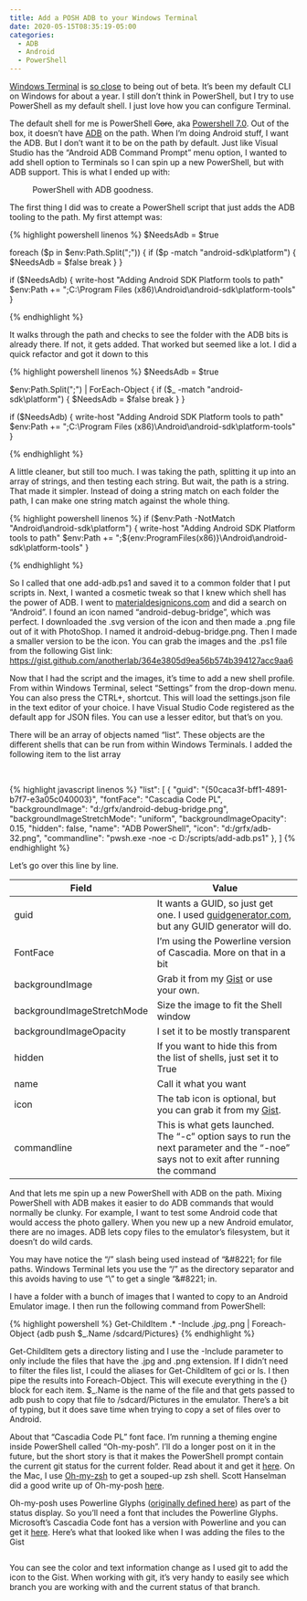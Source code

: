 ```yaml
---
title: Add a POSH ADB to your Windows Terminal
date: 2020-05-15T08:35:19-05:00
categories:
  - ADB
  - Android
  - PowerShell
---
```

[Windows Terminal](https://www.microsoft.com/en-us/p/windows-terminal-preview/9n0dx20hk701?activetab=pivot:overviewtab) is [so close](https://devblogs.microsoft.com/commandline/windows-terminal-preview-v0-11-release/) to being out of beta. It&#8217;s been my default CLI on Windows for about a year. I still don&#8217;t think in PowerShell, but I try to use PowerShell as my default shell. I just love how you can configure Terminal.

The default shell for me is PowerShell <s>Core</s>, aka [Powershell 7.0](https://devblogs.microsoft.com/powershell/announcing-powershell-7-0/). Out of the box, it doesn&#8217;t have [ADB](https://developer.android.com/studio/command-line/adb) on the path. When I&#8217;m doing Android stuff, I want the ADB. But I don&#8217;t want it to be on the path by default. Just like Visual Studio has the &#8220;Android ADB Command Prompt&#8221; menu option, I wanted to add shell option to Terminals so I can spin up a new PowerShell, but with ADB support. This is what I ended up with:

<figure>
<img src="https://i1.wp.com/photos.smugmug.com/Blog/n-zwT5d/2020/i-VkJnhDq/0/f4461e23/L/shellabd-L.png" alt=""  /> <figcaption>PowerShell with ADB goodness.</figcaption></figure> 

The first thing I did was to create a PowerShell script that just adds the ADB tooling to the path. My first attempt was:

{% highlight powershell linenos %}
$NeedsAdb = $true

foreach ($p in $env:Path.Split(";"))
{
    if ($p -match "android-sdk\\platform")
    {
        $NeedsAdb = $false
        break
    }
}

if ($NeedsAdb)
{
    write-host "Adding Android SDK Platform tools to path"
    $env:Path += ";C:\Program Files (x86)\Android\android-sdk\platform-tools"
}

{% endhighlight %}

It walks through the path and checks to see the folder with the ADB bits is already there. If not, it gets added. That worked but seemed like a lot. I did a quick refactor and got it down to this

{% highlight powershell linenos %}
$NeedsAdb = $true

$env:Path.Split(";") | ForEach-Object {
    if ($_ -match "android-sdk\\platform") {
        $NeedsAdb = $false
        break
    }
}

if ($NeedsAdb) {
    write-host "Adding Android SDK Platform tools to path"
    $env:Path += ";C:\Program Files (x86)\Android\android-sdk\platform-tools"
}

{% endhighlight %}

A little cleaner, but still too much. I was taking the path, splitting it up into an array of strings, and then testing each string. But wait, the path is a string. That made it simpler. Instead of doing a string match on each folder the path, I can make one string match against the whole thing.

{% highlight powershell linenos %}
if ($env:Path -NotMatch "Android\\android-sdk\\platform")
{
    write-host "Adding Android SDK Platform tools to path"
    $env:Path += ";${env:ProgramFiles(x86)}\Android\android-sdk\platform-tools"
}

{% endhighlight %}

So I called that one add-adb.ps1 and saved it to a common folder that I put scripts in. Next, I wanted a cosmetic tweak so that I knew which shell has the power of ADB. I went to [materialdesignicons.com](http://materialdesignicons.com/) and did a search on &#8220;Android&#8221;. I found an icon named &#8220;android-debug-bridge&#8221;, which was perfect. I downloaded the .svg version of the icon and then made a .png file out of it with PhotoShop. I named it android-debug-bridge.png. Then I made a smaller version to be the icon. You can grab the images and the .ps1 file from the following Gist link: <https://gist.github.com/anotherlab/364e3805d9ea56b574b394127acc9aa6>

Now that I had the script and the images, it&#8217;s time to add a new shell profile. From within Windows Terminal, select &#8220;Settings&#8221; from the drop-down menu. You can also press the CTRL+, shortcut. This will load the settings.json file in the text editor of your choice. I have Visual Studio Code registered as the default app for JSON files. You can use a lesser editor, but that&#8217;s on you.

There will be an array of objects named &#8220;list&#8221;. These objects are the different shells that can be run from within Windows Terminals. I added the following item to the list array

 

{% highlight javascript linenos %}
"list":
[
    {
        "guid": "{50caca3f-bff1-4891-b7f7-e3a05c040003}",
        "fontFace":  "Cascadia Code PL",
        "backgroundImage": "d:/grfx/android-debug-bridge.png",
        "backgroundImageStretchMode": "uniform",
        "backgroundImageOpacity": 0.15,
        "hidden": false,
        "name": "ADB PowerShell",
        "icon": "d:/grfx/adb-32.png",
        "commandline": "pwsh.exe -noe -c D:/scripts/add-adb.ps1"
    },
]
{% endhighlight %}

Let&#8217;s go over this line by line.

| Field | Value |
| --- | --- |
| guid | It wants a GUID, so just get one. I used [guidgenerator.com](https://www.guidgenerator.com/), but any GUID generator will do. |
| FontFace | I&#8217;m using the Powerline version of Cascadia. More on that in a bit |
| backgroundImage | Grab it from my [Gist](https://gist.github.com/anotherlab/364e3805d9ea56b574b394127acc9aa6#file-android-debug-bridge-png) or use your own.           |
| backgroundImageStretchMode <span style="background-color: rgba(30, 30, 30, 0.2); font-family: inherit; font-size: inherit; font-weight: inherit;"></span> | Size the image to fit the Shell window  |
| backgroundImageOpacity  | I set it to be mostly transparent |
| hidden | If you want to hide this from the list of shells, just set it to True | 
| name | Call it what you want |
| icon | The tab icon is optional, but you can grab it from my [Gist](https://gist.github.com/anotherlab/364e3805d9ea56b574b394127acc9aa6#file-adb-32-png).   |
| commandline | This is what gets launched. The &#8220;-c&#8221; option says to run the next parameter and the &#8220;-noe&#8221; says not to exit after running the command |

And that lets me spin up a new PowerShell with ADB on the path. Mixing PowerShell with ADB makes it easier to do ADB commands that would normally be clunky. For example, I want to test some Android code that would access the photo gallery. When you new up a new Android emulator, there are no images. ADB lets copy files to the emulator&#8217;s filesystem, but it doesn&#8217;t do wild cards. 

You may have notice the &#8220;/&#8221; slash being used instead of &#8220;\&#8221; for file paths. Windows Terminal lets you use the &#8220;/&#8221; as the directory separator and this avoids having to use &#8220;\\&#8221; to get a single &#8220;\&#8221; in.

I have a folder with a bunch of images that I wanted to copy to an Android Emulator image. I then run the following command from PowerShell:

{% highlight powershell %}
Get-ChildItem .\*  -Include *.jpg,*.png | Foreach-Object {adb push $_.Name /sdcard/Pictures}
{% endhighlight %}

Get-ChildItem gets a directory listing and I use the -Include parameter to only include the files that have the .jpg and .png extension. If I didn&#8217;t need to filter the files list, I could the aliases for Get-ChildItem of gci or ls. I then pipe the results into Foreach-Object. This will execute everything in the {} block for each item. $_.Name is the name of the file and that gets passed to adb push to copy that file to /sdcard/Pictures in the emulator. There&#8217;s a bit of typing, but it does save time when trying to copy a set of files over to Android.

About that &#8220;Cascadia Code PL&#8221; font face. I&#8217;m running a theming engine inside PowerShell called &#8220;Oh-my-posh&#8221;. I&#8217;ll do a longer post on it in the future, but the short story is that it makes the PowerShell prompt contain the current git status for the current folder. Read about it and get it [here](https://github.com/JanDeDobbeleer/oh-my-posh). On the Mac, I use [Oh-my-zsh](https://ohmyz.sh/) to get a souped-up zsh shell. Scott Hanselman did a good write up of Oh-my-posh [here](https://www.hanselman.com/blog/HowToMakeAPrettyPromptInWindowsTerminalWithPowerlineNerdFontsCascadiaCodeWSLAndOhmyposh.aspx).

Oh-my-posh uses Powerline Glyphs ([originally defined here](https://github.com/powerline/powerline)) as part of the status display. So you&#8217;ll need a font that includes the Powerline Glyphs. Microsoft&#8217;s Cascadia Code font has a version with Powerline and you can get it [here](https://github.com/microsoft/cascadia-code/releases). Here&#8217;s what that looked like when I was adding the files to the Gist<figure class="wp-block-image">

<img src="https://i0.wp.com/photos.smugmug.com/Blog/n-zwT5d/2020/i-6GTWwch/0/f94c4d14/M/shellposh-M.png" alt=""  /> </figure> 

You can see the color and text information change as I used git to add the icon to the Gist. When working with git, it&#8217;s very handy to easily see which branch you are working with and the current status of that branch.

